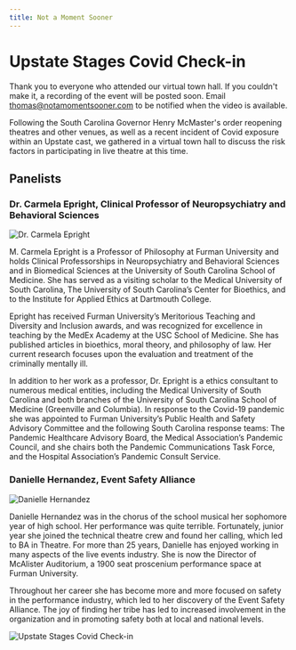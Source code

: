 ```yaml
---
title: Not a Moment Sooner
---
```


# Upstate Stages Covid Check-in

Thank you to everyone who attended our virtual town hall. If you couldn't make it, a recording of the event will be posted soon. Email [thomas@notamomentsooner.com](mailto:thomas@notamomentsooner.com) to be notified when the video is available.

Following the South Carolina Governor Henry McMaster's order reopening theatres and other venues, as well as a recent incident of Covid exposure within an Upstate cast, we gathered in a virtual town hall to discuss the risk factors in participating in live theatre at this time.

## Panelists

### Dr. Carmela Epright, Clinical Professor of Neuropsychiatry and Behavioral Sciences  

![Dr. Carmela Epright](/images/carmela-epright.jpg)

M. Carmela Epright is a Professor of Philosophy at Furman University and holds Clinical Professorships in Neuropsychiatry and Behavioral Sciences and in Biomedical Sciences at the University of South Carolina School of Medicine. She has served as a visiting scholar to the Medical University of South Carolina, The University of South Carolina’s Center for Bioethics, and to the Institute for Applied Ethics at Dartmouth College. 

Epright has received Furman University’s Meritorious Teaching and Diversity and Inclusion awards, and was recognized for excellence in teaching by the MedEx Academy at the USC School of Medicine. She has published articles in bioethics, moral theory, and philosophy of law. Her current research focuses upon the evaluation and treatment of the criminally mentally ill. 

In addition to her work as a professor, Dr. Epright is a ethics consultant to numerous medical entities, including the Medical University of South Carolina and both branches of the University of South Carolina School of Medicine (Greenville and Columbia). In response to the Covid-19 pandemic she was appointed to Furman University’s Public Health and Safety Advisory Committee and the following South Carolina response teams: The Pandemic Healthcare Advisory Board, the Medical Association’s Pandemic Council, and she chairs both the Pandemic Communications Task Force, and the Hospital Association’s Pandemic Consult Service.

### Danielle Hernandez, Event Safety Alliance

![Danielle Hernandez](/images/danielle-hernandez.jpg)

Danielle Hernandez was in the chorus of the school musical her sophomore year of high school. Her performance was quite terrible.   Fortunately, junior year she joined the technical theatre crew and found her calling, which led to BA in Theatre. For more than 25 years, Danielle has enjoyed working in many aspects of the live events industry. She is now the Director of McAlister Auditorium, a 1900 seat proscenium performance space at Furman University.

Throughout her career she has become more and more focused on safety in the performance industry, which led to her discovery of the Event Safety Alliance. The joy of finding her tribe has led to increased involvement in the organization and in promoting safety both at local and national levels.

![Upstate Stages Covid Check-in](/images/checkin.jpg)